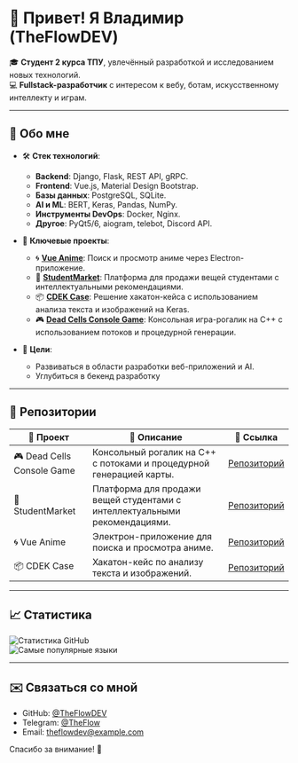 # 👋 Привет! Я Владимир (TheFlowDEV)  

🎓 **Студент 2 курса ТПУ**, увлечённый разработкой и исследованием новых технологий.  
💻 **Fullstack-разработчик** с интересом к вебу, ботам, искусственному интеллекту и играм.  

---

## 🚀 Обо мне  
- 🛠️ **Стек технологий**:  
  - **Backend**: Django, Flask, REST API, gRPC.  
  - **Frontend**: Vue.js, Material Design Bootstrap.  
  - **Базы данных**: PostgreSQL, SQLite.  
  - **AI и ML**: BERT, Keras, Pandas, NumPy.  
  - **Инструменты DevOps**: Docker, Nginx.  
  - **Другое**: PyQt5/6, aiogram, telebot, Discord API.  

- 🧩 **Ключевые проекты**:  
  - 🌀 [**Vue Anime**](https://github.com/TheFlowDEV/vue_anime_public): Поиск и просмотр аниме через Electron-приложение.  
  - 🛒 [**StudentMarket**](https://github.com/TheFlowDEV/site_avito_public): Платформа для продажи вещей студентами с интеллектуальными рекомендациями.  
  - 📦 [**CDEK Case**](https://github.com/TheFlowDEV/cdek_case): Решение хакатон-кейса с использованием анализа текста и изображений на Keras.  
  - 🎮 [**Dead Cells Console Game**](https://github.com/TheFlowDEV/game): Консольная игра-рогалик на C++ с использованием потоков и процедурной генерации.  

- 🎯 **Цели**:  
  - Развиваться в области разработки веб-приложений и AI.  
  - Углубиться в бекенд разработку 

---

## 🌟 Репозитории  

| 📂 Проект                 | 📝 Описание                                                                                  | 🔗 Ссылка                                              |
|---------------------------|----------------------------------------------------------------------------------------------|-------------------------------------------------------|
| 🎮 Dead Cells Console Game | Консольный рогалик на C++ с потоками и процедурной генерацией карты.                         | [Репозиторий](https://github.com/TheFlowDEV/game)     |
| 🛒 StudentMarket           | Платформа для продажи вещей студентами с интеллектуальными рекомендациями.                   | [Репозиторий](https://github.com/TheFlowDEV/site_avito_public) |
| 🌀 Vue Anime               | Электрон-приложение для поиска и просмотра аниме.                                           | [Репозиторий](https://github.com/TheFlowDEV/vue_anime_public) |
| 📦 CDEK Case               | Хакатон-кейс по анализу текста и изображений.                                               | [Репозиторий](https://github.com/TheFlowDEV/cdek_case) |

---

## 📈 Статистика  
![Статистика GitHub](https://github-readme-stats.vercel.app/api?username=TheFlowDEV&show_icons=true&theme=radical)  
![Самые популярные языки](https://github-readme-stats.vercel.app/api/top-langs/?username=TheFlowDEV&layout=compact&theme=radical)  

---

## ✉️ Связаться со мной  
- GitHub: [@TheFlowDEV](https://github.com/TheFlowDEV)  
- Telegram: [@TheFlow](https://t.me/TheFlow)  
- Email: theflowdev@example.com  

Спасибо за внимание! 🙌
